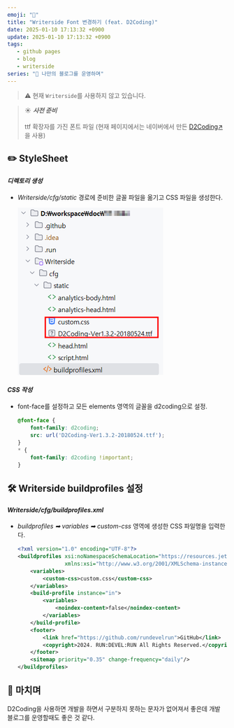 ```yaml
---
emoji: "💬"
title: "Writerside Font 변경하기 (feat. D2Coding)"
date: 2025-01-10 17:13:32 +0900
update: 2025-01-10 17:13:32 +0900
tags:
   - github pages
   - blog
   - writerside
series: "📝 나만의 블로그를 운영하며"
---
```


> ⚠️ 현재 `Writerside`를 사용하지 않고 있습니다.

> ☀️ ***사전 준비***
> <br/><br/>
> ttf 확장자를 가진 폰트 파일 (현재 페이지에서는 네이버에서 만든 [D2Coding↗](https://github.com/naver/d2codingfont)을 사용)

## ✏️ StyleSheet

#### ***디렉토리 생성***
- _Writerside/cfg/static_ 경로에 준비한 글꼴 파일을 옮기고 CSS 파일을 생성한다.

   ![](images/20241209_132048.png)

#### ***CSS 작성***
- font-face를 설정하고 모든 elements 영역의 글꼴을 d2coding으로 설정.
  ```css
  @font-face {
      font-family: d2coding;
      src: url('D2Coding-Ver1.3.2-20180524.ttf');
  }
  * {
      font-family: d2coding !important;
  }
  ```

## 🛠️ Writerside buildprofiles 설정

#### ***Writerside/cfg/buildprofiles.xml***
- *buildprofiles ➡ variables ➡ custom-css* 영역에 생성한 CSS 파일명을 입력한다.
  ```xml
  <?xml version="1.0" encoding="UTF-8"?>
  <buildprofiles xsi:noNamespaceSchemaLocation="https://resources.jetbrains.com/writerside/1.0/build-profiles.xsd"
                 xmlns:xsi="http://www.w3.org/2001/XMLSchema-instance">
      <variables>
          <custom-css>custom.css</custom-css>
      </variables>
      <build-profile instance="in">
          <variables>
              <noindex-content>false</noindex-content>
          </variables>
      </build-profile>
      <footer>
          <link href="https://github.com/rundevelrun">GitHub</link>
          <copyright>2024. RUN:DEVEL:RUN All Rights Reserved.</copyright>
      </footer>
      <sitemap priority="0.35" change-frequency="daily"/>
  </buildprofiles>
  ```

## 👋 마치며
D2Coding을 사용하면 개발을 하면서 구분하지 못하는 문자가 없어져서 좋은데 개발 블로그를 운영할때도 좋은 것 같다.

